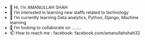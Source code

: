 - 👋 Hi, I’m AMANULLAH SHAH
- 👀 I’m interested in learning new staffs related to technology
- 🌱 I’m currently learning Data analytics, Python, Django, Machine learning
- 💞️ I’m looking to collaborate on ........
- 📫 How to reach me : facebook: facebook.com/amanullahshah32

